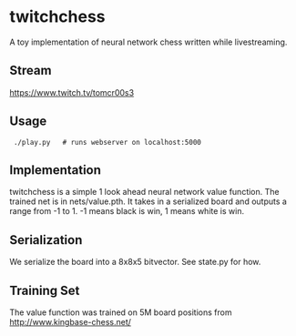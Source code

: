 # twitchchess

A toy implementation of neural network chess written while livestreaming.

Stream
-----

https://www.twitch.tv/tomcr00s3

Usage
-----

```
 ./play.py   # runs webserver on localhost:5000
```

Implementation
-----

twitchchess is a simple 1 look ahead neural network value function. The trained net is in nets/value.pth. It takes in a serialized board and outputs a range from -1 to 1. -1 means black is win, 1 means white is win.

Serialization
-----

We serialize the board into a 8x8x5 bitvector. See state.py for how.

Training Set
-----

The value function was trained on 5M board positions from http://www.kingbase-chess.net/

